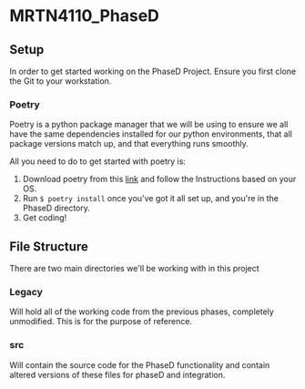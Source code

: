 # MRTN4110_PhaseD

## Setup

In order to get started working on the PhaseD Project. Ensure you first clone the Git to your workstation.

### Poetry

Poetry is a python package manager that we will be using to ensure we all have the same dependencies installed for our python environments, that all package versions match up, and that everything runs smoothly.

All you need to do to get started with poetry is:

1. Download poetry from this [link][1] and follow the Instructions based on your OS.
2. Run `$ poetry install` once you've got it all set up, and you're in the PhaseD directory.
3. Get coding!

[1]: https://python-poetry.org/docs/#installation "Poetry install Link"

## File Structure

There are two main directories we'll be working with in this project

### Legacy

Will hold all of the working code from the previous phases, completely unmodified. This is for the purpose of reference.

### src

Will contain the source code for the PhaseD functionality and contain altered versions of these files for phaseD and integration.
